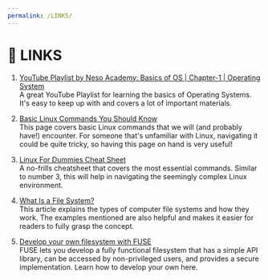 ```yaml
---
permalink: /LINKS/
---
```

# 🔗 LINKS
1. [YouTube Playlist by Neso Academy: Basics of OS | Chapter-1 | Operating System](https://youtube.com/playlist?list=PLBlnK6fEyqRhDsKg2oXhVuN5z_1ysjJyg)<br>
A great YouTube Playlist for learning the basics of Operating Systems. It's easy to keep up with and covers a lot of important materials.

2. [Basic Linux Commands You Should Know](https://linuxopsys.com/topics/basic-linux-commands)<br>
This page covers basic Linux commands that we will (and probably have!) encounter. For someone that's unfamiliar with Linux, navigating it could be quite tricky, so having this page on hand is very useful!

3. [Linux For Dummies Cheat Sheet](https://www.dummies.com/article/technology/computers/operating-systems/linux/linux-for-dummies-cheat-sheet-209505/)<br>
A no-frills cheatsheet that covers the most essential commands. Similar to number 3, this will help in navigating the seemingly complex Linux environment.

4. [What Is a File System?](https://www.freecodecamp.org/news/file-systems-architecture-explained/)<br>
This article explains the types of computer file systems and how they work. The examples mentioned are also helpful and makes it easier for readers to fully grasp the concept.

5. [Develop your own filesystem with FUSE](https://developer.ibm.com/articles/l-fuse/)<br>
FUSE lets you develop a fully functional filesystem that has a simple API library, can be accessed by non-privileged users, and provides a secure implementation. Learn how to develop your own here.
